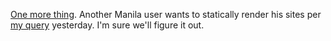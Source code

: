 <a href="https://github.com/scripting/Scripting-News/issues/141#issuecomment-568913025">One more thing</a>. Another Manila user wants to statically render his sites per <a href="http://scripting.com/2019/12/24.html#a155200">my query</a> yesterday. I'm sure we'll figure it out.  
